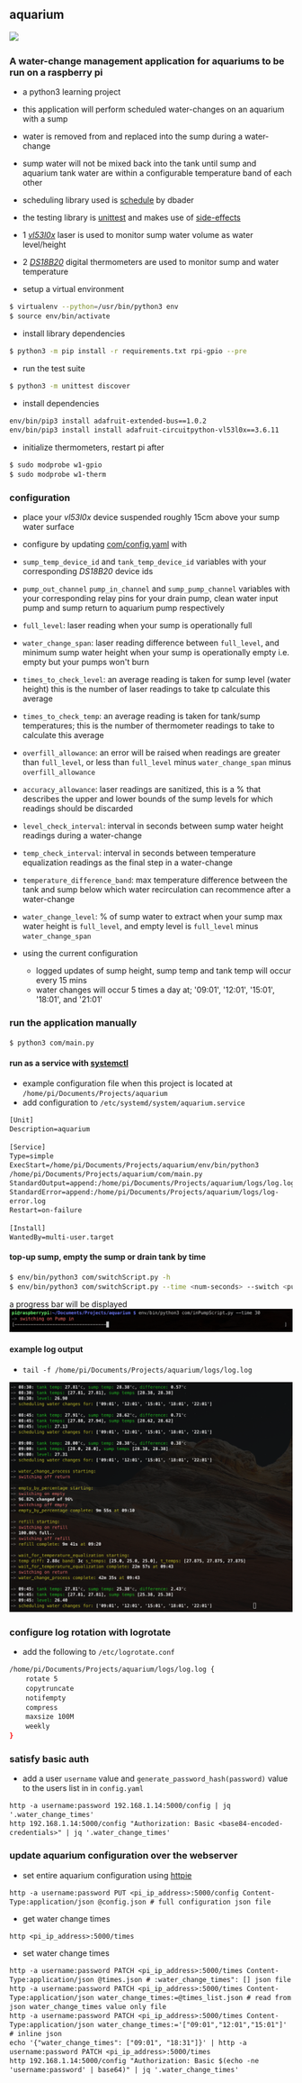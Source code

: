 ## aquarium
![](https://github.com/JayWebDevCom/aquarium/workflows/Python%20CI/badge.svg)

### A water-change management application for aquariums to be run on a raspberry pi
- a python3 learning project
- this application will perform scheduled water-changes on an aquarium with a sump
- water is removed from and replaced into the sump during a water-change
- sump water will not be mixed back into the tank until sump and aquarium tank water are within a configurable temperature band of each other


- scheduling library used is [schedule][scheduling-library] by dbader
- the testing library is [unittest] and makes use of [side-effects]


- 1 [_vl53l0x_][laser-distance-sensor] laser is used to monitor sump  water volume as water level/height
- 2 [_DS18B20_][digital-temp-sensor] digital thermometers are used to monitor sump and water temperature


- setup a virtual environment
```bash
$ virtualenv --python=/usr/bin/python3 env
$ source env/bin/activate
```

- install library dependencies
```bash
$ python3 -m pip install -r requirements.txt rpi-gpio --pre
```

- run the test suite
```bash
$ python3 -m unittest discover
```

- install dependencies
```bash
env/bin/pip3 install adafruit-extended-bus==1.0.2
env/bin/pip3 install install adafruit-circuitpython-vl53l0x==3.6.11
```

- initialize thermometers, restart pi after
```bash
$ sudo modprobe w1-gpio
$ sudo modprobe w1-therm
```

### configuration
- place your _vl53l0x_ device suspended roughly 15cm above your sump water surface
- configure by updating [com/config.yaml](com/config.yaml) with
- `sump_temp_device_id` and `tank_temp_device_id` variables with your corresponding _DS18B20_  device ids
- `pump_out_channel` `pump_in_channel` and `sump_pump_channel` variables with your corresponding relay pins for your drain pump, clean water input pump and sump return to aquarium pump respectively
- `full_level`: laser reading when your sump is operationally full
- `water_change_span`: laser reading difference between `full_level`, and minimum sump water height when your sump is operationally empty i.e. empty but your pumps won't burn
- `times_to_check_level`: an average reading is taken for sump level (water height) this is the number of laser readings to take tp calculate this average
- `times_to_check_temp`: an average reading is taken for tank/sump temperatures; this is the number of thermometer readings to take to calculate this average
- `overfill_allowance`: an error will be raised when readings are greater than `full_level`, or less than `full_level` minus `water_change_span` minus `overfill_allowance`
- `accuracy_allowance`: laser readings are sanitized, this is a % that describes the upper and lower bounds of the sump levels for which readings should be discarded 
- `level_check_interval`: interval in seconds between sump water height readings during a water-change
- `temp_check_interval`:  interval in seconds between temperature equalization readings as the final step in a water-change
- `temperature_difference_band`: max temperature difference between the tank and sump below which water recirculation can recommence after a water-change
- `water_change_level`: % of sump water to extract when your sump max water height is `full_level`, and empty level is `full_level` minus `water_change_span`


- using the current configuration 
  - logged updates of sump height, sump temp and tank temp will occur every 15 mins
  - water changes will occur 5 times a day at; '09:01', '12:01', '15:01', '18:01', and '21:01'
  
### run the application manually
```bash
$ python3 com/main.py
```

#### run as a service with [systemctl]
 - example configuration file when this project is located at `/home/pi/Documents/Projects/aquarium`
 - add configuration to `/etc/systemd/system/aquarium.service`
```text
[Unit]
Description=aquarium

[Service]
Type=simple
ExecStart=/home/pi/Documents/Projects/aquarium/env/bin/python3 /home/pi/Documents/Projects/aquarium/com/main.py
StandardOutput=append:/home/pi/Documents/Projects/aquarium/logs/log.log
StandardError=append:/home/pi/Documents/Projects/aquarium/logs/log-error.log
Restart=on-failure

[Install]
WantedBy=multi-user.target
```

#### top-up sump, empty the sump or drain tank by time
```bash
$ env/bin/python3 com/switchScript.py -h
$ env/bin/python3 com/switchScript.py --time <num-seconds> --switch <pump-name>
```
a progress bar will be displayed
![add water log](images/add_water_log.png?raw=true "Add Water Log")

#### example log output
 - `tail -f /home/pi/Documents/Projects/aquarium/logs/log.log`

![tail log output](images/log_output.png?raw=true "Tail Log Output")

### configure log rotation with logrotate
- add the following to `/etc/logrotate.conf`
```bash
/home/pi/Documents/Projects/aquarium/logs/log.log {
    rotate 5
    copytruncate
    notifempty
    compress
    maxsize 100M
    weekly
}
```
### satisfy basic auth
- add a user `username` value and `generate_password_hash(password)` value to the users list in in `config.yaml`
```shell
http -a username:password 192.168.1.14:5000/config | jq '.water_change_times'
http 192.168.1.14:5000/config "Authorization: Basic <base84-encoded-credentials>" | jq '.water_change_times'
```
### update aquarium configuration over the webserver
- set entire aquarium configuration using [httpie][httpie]
```shell
http -a username:password PUT <pi_ip_address>:5000/config Content-Type:application/json @config.json # full configuration json file
```

- get water change times
```shell
http <pi_ip_address>:5000/times
```

- set water change times
```shell
http -a username:password PATCH <pi_ip_address>:5000/times Content-Type:application/json @times.json # :water_change_times": [] json file
http -a username:password PATCH <pi_ip_address>:5000/times Content-Type:application/json water_change_times:=@times_list.json # read from json water_change_times value only file
http -a username:password PATCH <pi_ip_address>:5000/times Content-Type:application/json water_change_times:='["09:01","12:01","15:01"]' # inline json
echo '{"water_change_times": ["09:01", "18:31"]}' | http -a username:password PATCH <pi_ip_address>:5000/times
http 192.168.1.14:5000/config "Authorization: Basic $(echo -ne 'username:password' | base64)" | jq '.water_change_times'
```

[scheduling-library]: https://github.com/dbader/schedule
[unittest]: (https://docs.python.org/3/library/unittest.html)
[side-effects]: https://docs.python.org/3/library/unittest.mock.html#quick-guide
[systemctl]: https://www.liquidweb.com/kb/what-is-systemctl-an-in-depth-overview/
[laser-distance-sensor]: https://www.hobbytronics.co.uk/vl53l0x
[digital-temp-sensor]: https://shop.pimoroni.com/products/ds18b20-programmable-resolution-1-wire-digital-thermometer
[httpie]: https://httpie.io/
